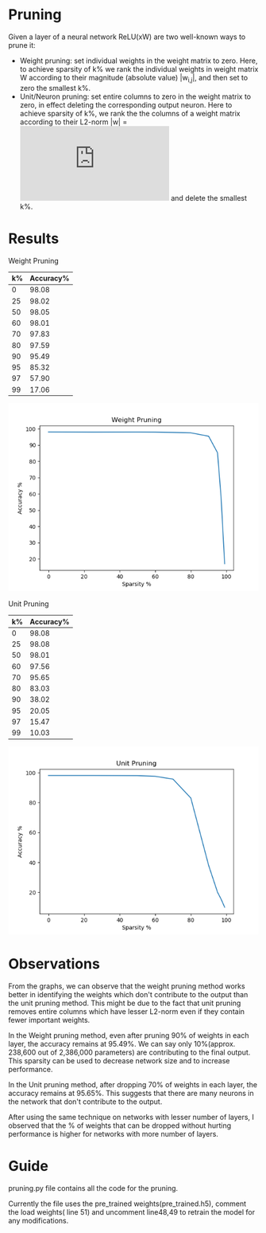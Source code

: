 # Pruning
Given a layer of a neural network ReLU(xW) are two well-known ways to prune it:
- Weight pruning: set individual weights in the weight matrix to zero. Here, to achieve sparsity of k% we rank the individual weights in weight matrix W according to their magnitude (absolute value) |w<sub>i,j</sub>|, and then set to zero the smallest k%.
- Unit/Neuron pruning: set entire columns to zero in the weight matrix to zero, in
effect deleting the corresponding output neuron. Here to achieve sparsity of k%, we rank the the columns of a weight
matrix according to their L2-norm |w| = ![](http://latex.codecogs.com/gif.latex?%5Csqrt%7B%5Csum_%7Bi%3D1%7D%5E%7BN%7D%20%28x_%7Bi%7D%29%5E%7B2%7D%7D) and delete the smallest k%.

# Results
Weight Pruning

| k%            | Accuracy%     |
| ------------- | ------------- |
| 0             | 98.08         |
| 25            | 98.02         |
| 50            | 98.05         |
| 60            | 98.01         |
| 70            | 97.83         |
| 80            | 97.59         |
| 90            | 95.49         |
| 95            | 85.32         |
| 97            | 57.90         |
| 99            | 17.06         |

![](https://github.com/nsai500/Pruning/blob/master/weight_pruning.png?raw=true)

Unit Pruning

| k%            | Accuracy%     |
| ------------- | ------------- |
| 0             | 98.08         |
| 25            | 98.08         |
| 50            | 98.01         |
| 60            | 97.56         |
| 70            | 95.65         |
| 80            | 83.03         |
| 90            | 38.02         |
| 95            | 20.05         |
| 97            | 15.47         |
| 99            | 10.03         |

![](https://github.com/nsai500/Pruning/blob/master/unit_pruning.png?raw=true)

# Observations
From the graphs, we can observe that the weight pruning method works better in identifying the weights which don't contribute to the output than the unit pruning method. This might be due to the fact that unit pruning removes entire columns which have lesser L2-norm even if they contain fewer important weights.

In the Weight pruning method, even after pruning 90% of weights in each layer, the accuracy remains at 95.49%. We can say only 10%(approx. 238,600 out of 2,386,000 parameters) are contributing to the final output. This sparsity can be used to decrease network size and to increase performance.

In the Unit pruning method, after dropping 70% of weights in each layer, the accuracy remains at 95.65%. This suggests that there are many neurons in the network that don't contribute to the output.

After using the same technique on networks with lesser number of layers, I observed that the % of weights that can be dropped without hurting performance is higher for networks with more number of layers.
# Guide
pruning.py file contains all the code for the pruning.

Currently the file uses the pre_trained weights(pre_trained.h5), comment the load weights( line 51) and uncomment line48,49 to retrain the model for any modifications.
